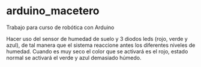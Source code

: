 # arduino_macetero

Trabajo para curso de robótica con Arduino

Hacer uso del sensor de humedad de suelo y 3 diodos leds (rojo, verde y azul), de tal manera que el sistema reaccione antes los diferentes niveles de humedad.  Cuando es muy seco el color que se activará es el rojo, estado normal se activará el verde y azul demasiado húmedo. 
